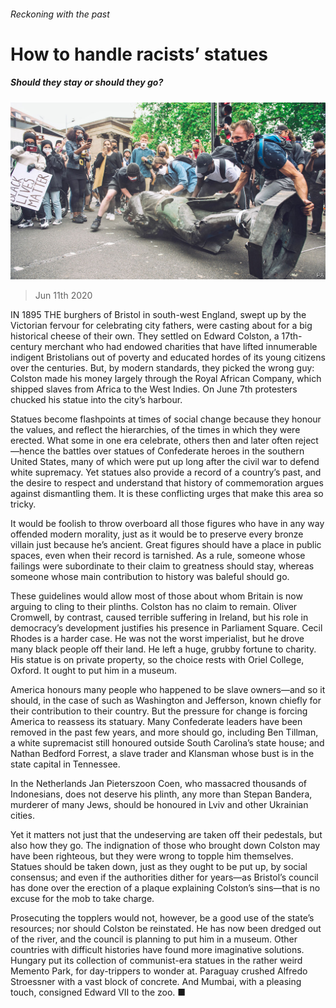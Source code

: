 ###### Reckoning with the past

# How to handle racists’ statues 

##### Should they stay or should they go? 

![image](images/20200613_LDP002_0.jpg) 

> Jun 11th 2020 

IN 1895 THE burghers of Bristol in south-west England, swept up by the Victorian fervour for celebrating city fathers, were casting about for a big historical cheese of their own. They settled on Edward Colston, a 17th-century merchant who had endowed charities that have lifted innumerable indigent Bristolians out of poverty and educated hordes of its young citizens over the centuries. But, by modern standards, they picked the wrong guy: Colston made his money largely through the Royal African Company, which shipped slaves from Africa to the West Indies. On June 7th protesters chucked his statue into the city’s harbour.

Statues become flashpoints at times of social change because they honour the values, and reflect the hierarchies, of the times in which they were erected. What some in one era celebrate, others then and later often reject—hence the battles over statues of Confederate heroes in the southern United States, many of which were put up long after the civil war to defend white supremacy. Yet statues also provide a record of a country’s past, and the desire to respect and understand that history of commemoration argues against dismantling them. It is these conflicting urges that make this area so tricky.


It would be foolish to throw overboard all those figures who have in any way offended modern morality, just as it would be to preserve every bronze villain just because he’s ancient. Great figures should have a place in public spaces, even when their record is tarnished. As a rule, someone whose failings were subordinate to their claim to greatness should stay, whereas someone whose main contribution to history was baleful should go.

These guidelines would allow most of those about whom Britain is now arguing to cling to their plinths. Colston has no claim to remain. Oliver Cromwell, by contrast, caused terrible suffering in Ireland, but his role in democracy’s development justifies his presence in Parliament Square. Cecil Rhodes is a harder case. He was not the worst imperialist, but he drove many black people off their land. He left a huge, grubby fortune to charity. His statue is on private property, so the choice rests with Oriel College, Oxford. It ought to put him in a museum.

America honours many people who happened to be slave owners—and so it should, in the case of such as Washington and Jefferson, known chiefly for their contribution to their country. But the pressure for change is forcing America to reassess its statuary. Many Confederate leaders have been removed in the past few years, and more should go, including Ben Tillman, a white supremacist still honoured outside South Carolina’s state house; and Nathan Bedford Forrest, a slave trader and Klansman whose bust is in the state capital in Tennessee.

In the Netherlands Jan Pieterszoon Coen, who massacred thousands of Indonesians, does not deserve his plinth, any more than Stepan Bandera, murderer of many Jews, should be honoured in Lviv and other Ukrainian cities.

Yet it matters not just that the undeserving are taken off their pedestals, but also how they go. The indignation of those who brought down Colston may have been righteous, but they were wrong to topple him themselves. Statues should be taken down, just as they ought to be put up, by social consensus; and even if the authorities dither for years—as Bristol’s council has done over the erection of a plaque explaining Colston’s sins—that is no excuse for the mob to take charge.

Prosecuting the topplers would not, however, be a good use of the state’s resources; nor should Colston be reinstated. He has now been dredged out of the river, and the council is planning to put him in a museum. Other countries with difficult histories have found more imaginative solutions. Hungary put its collection of communist-era statues in the rather weird Memento Park, for day-trippers to wonder at. Paraguay crushed Alfredo Stroessner with a vast block of concrete. And Mumbai, with a pleasing touch, consigned Edward VII to the zoo. ■


